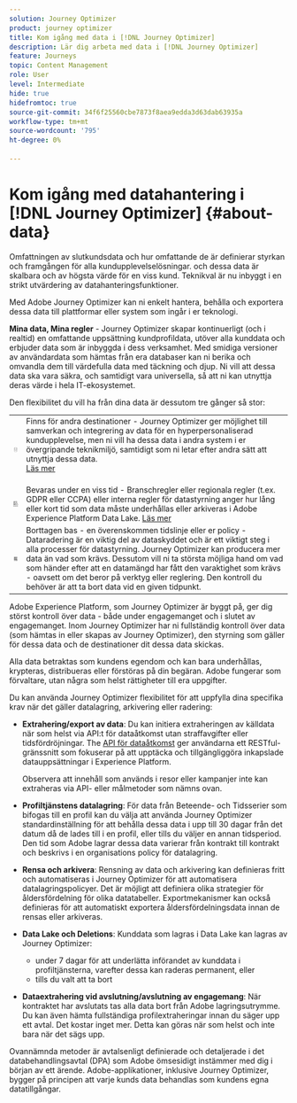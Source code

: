 ```yaml
---
solution: Journey Optimizer
product: journey optimizer
title: Kom igång med data i [!DNL Journey Optimizer]
description: Lär dig arbeta med data i [!DNL Journey Optimizer]
feature: Journeys
topic: Content Management
role: User
level: Intermediate
hide: true
hidefromtoc: true
source-git-commit: 34f6f25560cbe7873f8aea9edda3d63dab63935a
workflow-type: tm+mt
source-wordcount: '795'
ht-degree: 0%

---
```


# Kom igång med datahantering i [!DNL Journey Optimizer] {#about-data}

Omfattningen av slutkundsdata och hur omfattande de är definierar styrkan och framgången för alla kundupplevelselösningar. och dessa data är skalbara och av högsta värde för en viss kund. Teknikval är nu inbyggt i en strikt utvärdering av datahanteringsfunktioner.

Med Adobe Journey Optimizer kan ni enkelt hantera, behålla och exportera dessa data till plattformar eller system som ingår i er teknologi.

**Mina data, Mina regler** - Journey Optimizer skapar kontinuerligt (och i realtid) en omfattande uppsättning kundprofildata, utöver alla kunddata och erbjuder data som är inbyggda i dess verksamhet. Med smidiga versioner av användardata som hämtas från era databaser kan ni berika och omvandla dem till värdefulla data med täckning och djup. Ni vill att dessa data ska vara säkra, och samtidigt vara universella, så att ni kan utnyttja deras värde i hela IT-ekosystemet.

Den flexibilitet du vill ha från dina data är dessutom tre gånger så stor:


<table style="table-layout:fixed">
<tr style="border: 0;">
  <td>
    <img alt="mål" src="assets/do-not-localize/dest.png" />
    <br>
  </td>
  <td>
    <div>Finns för andra destinationer - Journey Optimizer ger möjlighet till samverkan och integrering av data för en hyperpersonaliserad kundupplevelse, men ni vill ha dessa data i andra system i er övergripande teknikmiljö, samtidigt som ni letar efter andra sätt att utnyttja dessa data.
    <div>
     <a href="../start/ajo-integrations.md">Läs mer</a></div>
    </div>
    <br>
  </td>
</tr>
<tr style="border: 0;">
  <td>
    <img alt="kvarhållande" src="assets/do-not-localize/retention.png" />
  </td>
  <td>
    <div>Bevaras under en viss tid - Branschregler eller regionala regler (t.ex. GDPR eller CCPA) eller interna regler för datastyrning anger hur lång eller kort tid som data måste underhållas eller arkiveras i Adobe Experience Platform Data Lake. <a href="../privacy/get-started-privacy.md">Läs mer</a></div>
  </td>
</tr>
<tr style="border: 0;">
  <td>
    <img alt="policy" src="assets/do-not-localize/policy.png" />
    <br>
  </td>
  <td>
    <div>Borttagen bas - en överenskommen tidslinje eller er policy - Dataradering är en viktig del av dataskyddet och är ett viktigt steg i alla processer för datastyrning. Journey Optimizer kan producera mer data än vad som krävs. Dessutom vill ni ta största möjliga hand om vad som händer efter att en datamängd har fått den varaktighet som krävs - oavsett om det beror på verktyg eller reglering. Den kontroll du behöver är att ta bort data vid en given tidpunkt.</div>
  </td>
</tr>
</table>

Adobe Experience Platform, som Journey Optimizer är byggt på, ger dig störst kontroll över data - både under engagemanget och i slutet av engagemanget. Inom Journey Optimizer har ni fullständig kontroll över data (som hämtas in eller skapas av Journey Optimizer), den styrning som gäller för dessa data och de destinationer dit dessa data skickas.

Alla data betraktas som kundens egendom och kan bara underhållas, krypteras, distribueras eller förstöras på din begäran. Adobe fungerar som förvaltare, utan några som helst rättigheter till era uppgifter.

Du kan använda Journey Optimizer flexibilitet för att uppfylla dina specifika krav när det gäller datalagring, arkivering eller radering:

* **Extrahering/export av data**: Du kan initiera extraheringen av källdata när som helst via API:t för dataåtkomst utan straffavgifter eller tidsfördröjningar. The [API för dataåtkomst](https://experienceleague.adobe.com/docs/experience-platform/data-access/api.html) ger användarna ett RESTful-gränssnitt som fokuserar på att upptäcka och tillgängliggöra inkapslade datauppsättningar i Experience Platform. <!--In the future (on roadmap), you can use file-based destinations to export and migrate log data from Adobe Journey Optimizer. -->

   Observera att innehåll som används i resor eller kampanjer inte kan extraheras via API- eller målmetoder som nämns ovan.

* **Profiltjänstens datalagring**: För data från Beteende- och Tidsserier som bifogas till en profil kan du välja att använda Journey Optimizer standardinställning för att behålla dessa data i upp till 30 dagar från det datum då de lades till i en profil, eller tills du väljer en annan tidsperiod. Den tid som Adobe lagrar dessa data varierar från kontrakt till kontrakt och beskrivs i en organisations policy för datalagring.

* **Rensa och arkivera**: Rensning av data och arkivering kan definieras fritt och automatiseras i Journey Optimizer för att automatisera datalagringspolicyer. Det är möjligt att definiera olika strategier för åldersfördelning för olika datatabeller. Exportmekanismer kan också definieras för att automatiskt exportera åldersfördelningsdata innan de rensas eller arkiveras.

* **Data Lake och Deletions**: Kunddata som lagras i Data Lake kan lagras av Journey Optimizer:

   * under 7 dagar för att underlätta införandet av kunddata i profiltjänsterna, varefter dessa kan raderas permanent, eller
   * tills du valt att ta bort

* **Dataextrahering vid avslutning/avslutning av engagemang**: När kontraktet har avslutats tas alla data bort från Adobe lagringsutrymme. Du kan även hämta fullständiga profilextraheringar innan du säger upp ett avtal. Det kostar inget mer. Detta kan göras när som helst och inte bara när det sägs upp.

Ovannämnda metoder är avtalsenligt definierade och detaljerade i det databehandlingsavtal (DPA) som Adobe ömsesidigt instämmer med dig i början av ett ärende. Adobe-applikationer, inklusive Journey Optimizer, bygger på principen att varje kunds data behandlas som kundens egna datatillgångar.
